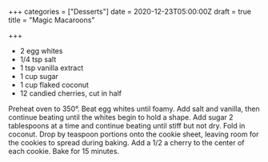 +++
categories = ["Desserts"]
date = 2020-12-23T05:00:00Z
draft = true
title = "Magic Macaroons"

+++
* 2 egg whites 
* 1/4 tsp salt 
* 1 tsp vanilla extract 
* 1 cup sugar 
* 1 cup flaked coconut 
* 12 candied cherries, cut in half

Preheat oven to 350°. Beat egg whites until foamy. Add salt and vanilla, then continue beating until the whites begin to hold a shape. Add sugar 2 tablespoons at a time and continue beating until stiff but not dry. Fold in coconut. Drop by teaspoon portions onto the cookie sheet, leaving room for the cookies to spread during baking. Add a 1/2 a cherry to the center of each cookie. Bake for 15 minutes.